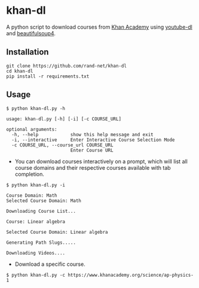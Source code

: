 # khan-dl

A python script to download courses from  [Khan Academy](https://www.khanacademy.org) using [youtube-dl](https://github.com/ytdl-org/youtube-dl) and [beautifulsoup4](https://pypi.org/project/beautifulsoup4/).

## Installation

```
git clone https://github.com/rand-net/khan-dl
cd khan-dl
pip install -r requirements.txt
```

## Usage

```
$ python khan-dl.py -h

usage: khan-dl.py [-h] [-i] [-c COURSE_URL]

optional arguments:
  -h, --help            show this help message and exit
  -i, --interactive     Enter Interactive Course Selection Mode
  -c COURSE_URL, --course_url COURSE_URL
                        Enter Course URL
```

* You can download courses interactively on a prompt, which will list all course
    domains and their respective courses available with tab completion.

```
$ python khan-dl.py -i

Course Domain: Math
Selected Course Domain: Math

Downloading Course List...

Course: Linear algebra

Selected Course Domain: Linear algebra

Generating Path Slugs.....

Downloading Videos....

```

* Download a specific course.

```
$ python khan-dl.py -c https://www.khanacademy.org/science/ap-physics-1

```
